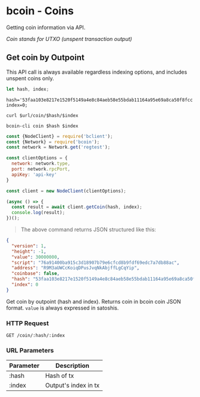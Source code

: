 # bcoin - Coins
Getting coin information via API.

*Coin stands for UTXO (unspent transaction output)*

## Get coin by Outpoint

<aside class="info">
This API call is always available regardless indexing options, and
includes unspent coins only.
</aside>

```javascript
let hash, index;
```

```shell--vars
hash='53faa103e8217e1520f5149a4e8c84aeb58e55bdab11164a95e69a8ca50f8fcc';
index=0;
```

```shell--curl
curl $url/coin/$hash/$index
```

```shell--cli
bcoin-cli coin $hash $index
```

```javascript
const {NodeClient} = require('bclient');
const {Network} = require('bcoin');
const network = Network.get('regtest');

const clientOptions = {
  network: network.type,
  port: network.rpcPort,
  apiKey: 'api-key'
}

const client = new NodeClient(clientOptions);

(async () => {
  const result = await client.getCoin(hash, index);
  console.log(result);
})();
```

> The above command returns JSON structured like this:

```json
{
  "version": 1,
  "height": -1,
  "value": 30000000,
  "script": "76a91400ba915c3d18907b79e6cfcd8b9fdf69edc7a7db88ac",
  "address": "R9M3aUWCcKoiqDPusJvqNkAbjffLgCqYip",
  "coinbase": false,
  "hash": "53faa103e8217e1520f5149a4e8c84aeb58e55bdab11164a95e69a8ca50f8fcc",
  "index": 0
}
```

Get coin by outpoint (hash and index). Returns coin in bcoin coin JSON format.
`value` is always expressed in satoshis.

### HTTP Request
`GET /coin/:hash/:index`

### URL Parameters
Parameter | Description
--------- | -----------
:hash     | Hash of tx
:index    | Output's index in tx
